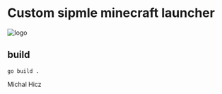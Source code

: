 # Custom sipmle minecraft launcher

![logo](https://imgur.com/ZTLvKhH)

## build 
```
go build .
```

Michal Hicz
